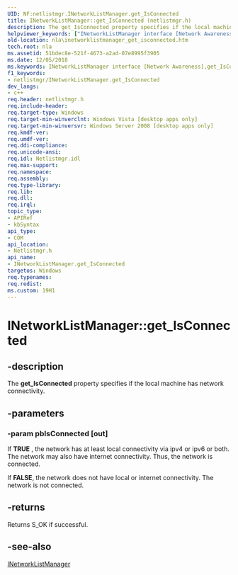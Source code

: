 ```yaml
---
UID: NF:netlistmgr.INetworkListManager.get_IsConnected
title: INetworkListManager::get_IsConnected (netlistmgr.h)
description: The get_IsConnected property specifies if the local machine has network connectivity.
helpviewer_keywords: ["INetworkListManager interface [Network Awareness]","get_IsConnected method","INetworkListManager.get_IsConnected","INetworkListManager::get_IsConnected","get_IsConnected","get_IsConnected method [Network Awareness]","get_IsConnected method [Network Awareness]","INetworkListManager interface","netlistmgr/INetworkListManager::get_IsConnected","nla.inetworklistmanager_get_isconnected"]
old-location: nla\inetworklistmanager_get_isconnected.htm
tech.root: nla
ms.assetid: 51bdec8e-521f-4673-a2ad-07e8995f3905
ms.date: 12/05/2018
ms.keywords: INetworkListManager interface [Network Awareness],get_IsConnected method, INetworkListManager.get_IsConnected, INetworkListManager::get_IsConnected, get_IsConnected, get_IsConnected method [Network Awareness], get_IsConnected method [Network Awareness],INetworkListManager interface, netlistmgr/INetworkListManager::get_IsConnected, nla.inetworklistmanager_get_isconnected
f1_keywords:
- netlistmgr/INetworkListManager.get_IsConnected
dev_langs:
- c++
req.header: netlistmgr.h
req.include-header: 
req.target-type: Windows
req.target-min-winverclnt: Windows Vista [desktop apps only]
req.target-min-winversvr: Windows Server 2008 [desktop apps only]
req.kmdf-ver: 
req.umdf-ver: 
req.ddi-compliance: 
req.unicode-ansi: 
req.idl: Netlistmgr.idl
req.max-support: 
req.namespace: 
req.assembly: 
req.type-library: 
req.lib: 
req.dll: 
req.irql: 
topic_type:
- APIRef
- kbSyntax
api_type:
- COM
api_location:
- Netlistmgr.h
api_name:
- INetworkListManager.get_IsConnected
targetos: Windows
req.typenames: 
req.redist: 
ms.custom: 19H1
---
```


# INetworkListManager::get_IsConnected


## -description


The <b>get_IsConnected</b> property specifies if the local machine has network connectivity.


## -parameters




### -param pbIsConnected [out]

If <b>TRUE</b> ,  the network has at least local connectivity via ipv4 or ipv6 or both. The network may also have internet connectivity.  Thus, the network is connected.

If <b>FALSE</b>, the network does not have local or internet connectivity. The network is not connected.



## -returns



Returns S_OK if successful.




## -see-also




<a href="https://docs.microsoft.com/windows/desktop/api/netlistmgr/nn-netlistmgr-inetworklistmanager">INetworkListManager</a>
 

 

